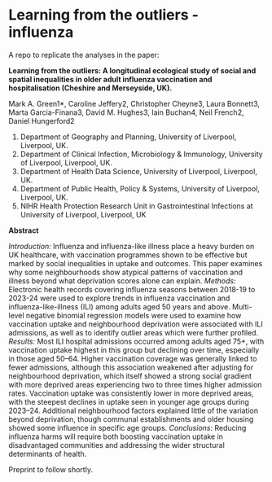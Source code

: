 # Learning from the outliers - influenza

A repo to replicate the analyses in the paper:

**Learning from the outliers: A longitudinal ecological study of social and spatial inequalities in older adult influenza vaccination and hospitalisation (Cheshire and Merseyside, UK).** 

Mark A. Green1*, Caroline Jeffery2, Christopher Cheyne3, Laura Bonnett3, Marta Garcia-Finana3, David M. Hughes3, Iain Buchan4, Neil French2, Daniel Hungerford2

1.	Department of Geography and Planning, University of Liverpool, Liverpool, UK.
2.	Department of Clinical Infection, Microbiology & Immunology, University of Liverpool, Liverpool, UK.
3.	Department of Health Data Science, University of Liverpool, Liverpool, UK.
4.	Department of Public Health, Policy & Systems, University of Liverpool, Liverpool, UK.
5.	NIHR Health Protection Research Unit in Gastrointestinal Infections at University of Liverpool, Liverpool, UK

**Abstract**

*Introduction:* Influenza and influenza-like illness place a heavy burden on UK healthcare, with vaccination programmes shown to be effective but marked by social inequalities in uptake and outcomes. This paper examines why some neighbourhoods show atypical patterns of vaccination and illness beyond what deprivation scores alone can explain.
*Methods:* Electronic health records covering influenza seasons between 2018-19 to 2023-24 were used to explore trends in influenza vaccination and influenza-like-illness (ILI) among adults aged 50 years and above. Multi-level negative binomial regression models were used to examine how vaccination uptake and neighbourhood deprivation were associated with ILI admissions, as well as to identify outlier areas which were further profiled.
*Results:* Most ILI hospital admissions occurred among adults aged 75+, with vaccination uptake highest in this group but declining over time, especially in those aged 50–64. Higher vaccination coverage was generally linked to fewer admissions, although this association weakened after adjusting for neighbourhood deprivation, which itself showed a strong social gradient with more deprived areas experiencing two to three times higher admission rates. Vaccination uptake was consistently lower in more deprived areas, with the steepest declines in uptake seen in younger age groups during 2023–24. Additional neighbourhood factors explained little of the variation beyond deprivation, though communal establishments and older housing showed some influence in specific age groups.
*Conclusions:* Reducing influenza harms will require both boosting vaccination uptake in disadvantaged communities and addressing the wider structural determinants of health.

Preprint to follow shortly.
